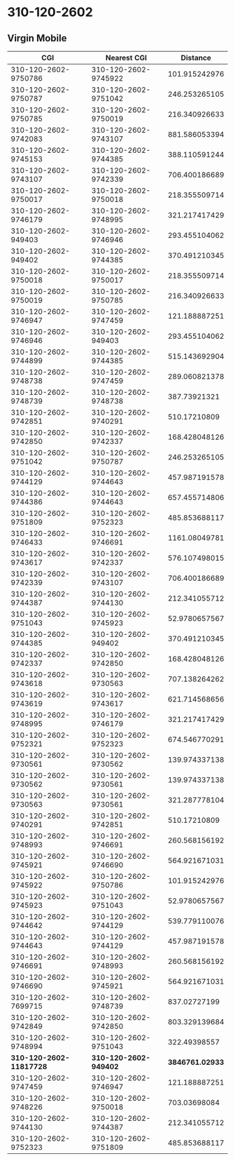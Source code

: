 # 310-120-2602
## Virgin Mobile


| CGI | Nearest CGI | Distance |
|-----|-------------|----------|
| 310-120-2602-9750786 | 310-120-2602-9745922 | 101.915242976 |
| 310-120-2602-9750787 | 310-120-2602-9751042 | 246.253265105 |
| 310-120-2602-9750785 | 310-120-2602-9750019 | 216.340926633 |
| 310-120-2602-9742083 | 310-120-2602-9743107 | 881.586053394 |
| 310-120-2602-9745153 | 310-120-2602-9744385 | 388.110591244 |
| 310-120-2602-9743107 | 310-120-2602-9742339 | 706.400186689 |
| 310-120-2602-9750017 | 310-120-2602-9750018 | 218.355509714 |
| 310-120-2602-9746179 | 310-120-2602-9748995 | 321.217417429 |
| 310-120-2602-949403 | 310-120-2602-9746946 | 293.455104062 |
| 310-120-2602-949402 | 310-120-2602-9744385 | 370.491210345 |
| 310-120-2602-9750018 | 310-120-2602-9750017 | 218.355509714 |
| 310-120-2602-9750019 | 310-120-2602-9750785 | 216.340926633 |
| 310-120-2602-9746947 | 310-120-2602-9747459 | 121.188887251 |
| 310-120-2602-9746946 | 310-120-2602-949403 | 293.455104062 |
| 310-120-2602-9744899 | 310-120-2602-9744385 | 515.143692904 |
| 310-120-2602-9748738 | 310-120-2602-9747459 | 289.060821378 |
| 310-120-2602-9748739 | 310-120-2602-9748738 | 387.73921321 |
| 310-120-2602-9742851 | 310-120-2602-9740291 | 510.17210809 |
| 310-120-2602-9742850 | 310-120-2602-9742337 | 168.428048126 |
| 310-120-2602-9751042 | 310-120-2602-9750787 | 246.253265105 |
| 310-120-2602-9744129 | 310-120-2602-9744643 | 457.987191578 |
| 310-120-2602-9744386 | 310-120-2602-9744643 | 657.455714806 |
| 310-120-2602-9751809 | 310-120-2602-9752323 | 485.853688117 |
| 310-120-2602-9746433 | 310-120-2602-9746691 | 1161.08049781 |
| 310-120-2602-9743617 | 310-120-2602-9742337 | 576.107498015 |
| 310-120-2602-9742339 | 310-120-2602-9743107 | 706.400186689 |
| 310-120-2602-9744387 | 310-120-2602-9744130 | 212.341055712 |
| 310-120-2602-9751043 | 310-120-2602-9745923 | 52.9780657567 |
| 310-120-2602-9744385 | 310-120-2602-949402 | 370.491210345 |
| 310-120-2602-9742337 | 310-120-2602-9742850 | 168.428048126 |
| 310-120-2602-9743618 | 310-120-2602-9730563 | 707.138264262 |
| 310-120-2602-9743619 | 310-120-2602-9743617 | 621.714568656 |
| 310-120-2602-9748995 | 310-120-2602-9746179 | 321.217417429 |
| 310-120-2602-9752321 | 310-120-2602-9752323 | 674.546770291 |
| 310-120-2602-9730561 | 310-120-2602-9730562 | 139.974337138 |
| 310-120-2602-9730562 | 310-120-2602-9730561 | 139.974337138 |
| 310-120-2602-9730563 | 310-120-2602-9730561 | 321.287778104 |
| 310-120-2602-9740291 | 310-120-2602-9742851 | 510.17210809 |
| 310-120-2602-9748993 | 310-120-2602-9746691 | 260.568156192 |
| 310-120-2602-9745921 | 310-120-2602-9746690 | 564.921671031 |
| 310-120-2602-9745922 | 310-120-2602-9750786 | 101.915242976 |
| 310-120-2602-9745923 | 310-120-2602-9751043 | 52.9780657567 |
| 310-120-2602-9744642 | 310-120-2602-9744129 | 539.779110076 |
| 310-120-2602-9744643 | 310-120-2602-9744129 | 457.987191578 |
| 310-120-2602-9746691 | 310-120-2602-9748993 | 260.568156192 |
| 310-120-2602-9746690 | 310-120-2602-9745921 | 564.921671031 |
| 310-120-2602-7699715 | 310-120-2602-9748739 | 837.02727199 |
| 310-120-2602-9742849 | 310-120-2602-9742850 | 803.329139684 |
| 310-120-2602-9748994 | 310-120-2602-9751043 | 322.49398557 |
| **310-120-2602-11817728** | **310-120-2602-949402** | **3846761.02933** |
| 310-120-2602-9747459 | 310-120-2602-9746947 | 121.188887251 |
| 310-120-2602-9748226 | 310-120-2602-9750018 | 703.03698084 |
| 310-120-2602-9744130 | 310-120-2602-9744387 | 212.341055712 |
| 310-120-2602-9752323 | 310-120-2602-9751809 | 485.853688117 |
